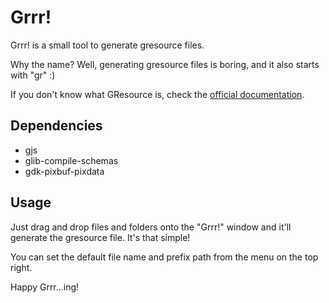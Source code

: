 Grrr!
=====

Grrr! is a small tool to generate gresource files.

Why the name? Well, generating gresource files is boring, and it also starts with "gr" :)

If you don't know what GResource is, check the [official documentation](https://developer.gnome.org/gio/stable/GResource.html).

## Dependencies

* gjs
* glib-compile-schemas
* gdk-pixbuf-pixdata

## Usage

Just drag and drop files and folders onto the "Grrr!" window and it'll generate the gresource file. It's that simple!

You can set the default file name and prefix path from the menu on the top right.

Happy Grrr...ing!

